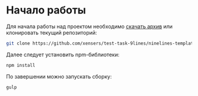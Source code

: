 # Начало работы

Для начала работы над проектом необходимо [скачать архив](https://github.com/xensers/test-task-9lines/archive/master.zip) или клонировать текущий репозиторий:

```bash
git clone https://github.com/xensers/test-task-9lines/ninelines-template.git
```

Далее следует установить npm-библиотеки:

```bash
npm install
```

По завершении можно запускать сборку:

```bash
gulp
```
